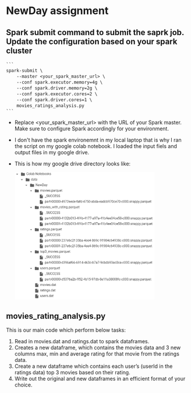# NewDay assignment

## Spark submit command to submit the saprk job. Update the configuration based on your spark cluster
    ```
    spark-submit \
        --master <your_spark_master_url> \
        --conf spark.executor.memory=4g \
        --conf spark.driver.memory=2g \
        --conf spark.executor.cores=2 \
        --conf spark.driver.cores=1 \
        movies_ratings_analysis.py
    ```

- Replace <your_spark_master_url> with the URL of your Spark master. Make sure to configure Spark accordingly for your environment. 

- I don't have the spark environemnt in my local laptop that is why I ran the script on my google colab notebook. I loaded the input fiels and output files in my google drive.

- This is how my google drive directory looks like:

    <img src="./images/google_drive.png" style="width:80%;"/> <!-- {"left" : 0.26, "top" : 1.45, "height" : 6.17, "width" : 9.74} -->


## movies_rating_analysis.py
This is our main code which perform below tasks:

1.  Read in movies.dat and ratings.dat to spark dataframes.
2. Creates a new dataframe, which contains the movies data and 3 new columns max, min and 
average rating for that movie from the ratings data.
3. Create a new dataframe which contains each user’s (userId in the ratings data) top 3 movies 
based on their rating.
4. Write out the original and new dataframes in an efficient format of your choice.
